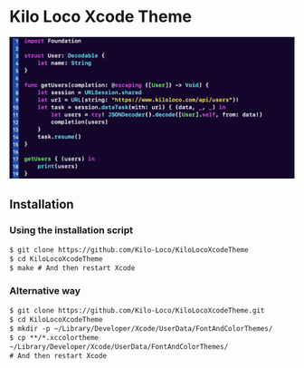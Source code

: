 # Kilo Loco Xcode Theme

![Theme Example](/images/kiloLocoRegular.png)

Installation
---- 

### Using the installation script

	$ git clone https://github.com/Kilo-Loco/KiloLocoXcodeTheme
	$ cd KiloLocoXcodeTheme
	$ make # And then restart Xcode

### Alternative way

	$ git clone https://github.com/Kilo-Loco/KiloLocoXcodeTheme.git
	$ cd KiloLocoXcodeTheme
	$ mkdir -p ~/Library/Developer/Xcode/UserData/FontAndColorThemes/
	$ cp **/*.xccolortheme ~/Library/Developer/Xcode/UserData/FontAndColorThemes/ 
  	# And then restart Xcode
